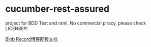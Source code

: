 # cucumber-rest-assured
project for BDD Test and raml, No commercial piracy, please check LICENSE!!!

[Blob Record博客配套文档](http://charles.keyanyingxiao.com/2021/08/01/%E8%A1%8C%E4%B8%BA%E9%A9%B1%E5%8A%A8%E6%B5%8B%E8%AF%95BDD-Cucumber%E6%96%B9%E6%A1%88/)
